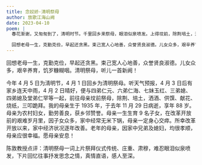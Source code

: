 ```yaml
---
title: 念奴娇·清明祭母
author: 放歌江海山阙
date: 2023-04-10
poem: |
  春花渐谢，又匆匆到了，清明时节。千里回乡来祭母，眼泪似泉喷发。上得坟前，除荆培土，洒酒茔碑侧。献花供馔，向碑三跪离别。

  回想老母一生，克勤克俭，早起还贪黑。束己宽人心地善，众誉贤良淑德。儿女众多，艰辛养育，饥岁糠糊咽。清明祭母，听儿一首新阙！
---
```


回想老母一生，克勤克俭，早起还贪黑。束己宽人心地善，众誉贤良淑德。儿女众多，艰辛养育，饥岁糠糊咽。清明祭母，听儿一首新阙！

今年 4 月 5 日为淸明节，4 月 1 日回乡为清明祭母。听天气预报，4 月 3 日后有家乡连天中雨，4 月 2 日晴好，便与四弟仁元、六弟仁海、七妹玉红、三弟媳、四弟媳及堂弟仁罕等一起，前往母亲坟前祭母，除荆、培土，洒酒、供馔、献花、烧纸，三叩跪拜。我的母亲生于 1935 年，于去年 11 月 29 日病逝，享年 88 岁。母亲为农村妇女，勤劳善良，获乡邻赞誉。母亲一生生育 9 名子女，在改革开放前的艰难岁月里，因子女众多，家中经常无米下锅，母亲一定身心交瘁。所幸改革开放以来，家中经济状况逐年改善。老年的母亲，因家中兄弟及媳妇，均很孝顺，母亲应很幸福。愿母亲安息！

陈敦教授点评：清明祭母一词上片祭拜仪式传统、庄重、肃穆，难忍眼泪似泉喷发，下片回忆往事抒发思念之情，真情直语，感人至深。
